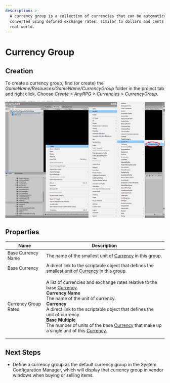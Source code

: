 ```yaml
---
description: >-
  A currency group is a collection of currencies that can be automatically
  converted using defined exchange rates, similar to dollars and cents in the
  real world.
---
```


# Currency Group

## Creation

To create a currency group, find (or create) the _GameName/Resources/GameName/CurrencyGroup_ folder in the project tab and right click.  Choose _Create > AnyRPG > Currencies > CurrencyGroup_.

![](<../.gitbook/assets/image (132).png>)

## Properties

| Name                 | Description                                                                                                                                                                                                                                                                                                                                                                                                                                                             |
| -------------------- | ----------------------------------------------------------------------------------------------------------------------------------------------------------------------------------------------------------------------------------------------------------------------------------------------------------------------------------------------------------------------------------------------------------------------------------------------------------------------- |
| Base Currency Name   | The name of the smallest unit of [Currency](currency.md) in this group.                                                                                                                                                                                                                                                                                                                                                                                                 |
| Base Currency        | A direct link to the scriptable object that defines the smallest unit of [Currency](currency.md) in this group.                                                                                                                                                                                                                                                                                                                                                         |
| Currency Group Rates | <p>A list of currencies and exchange rates relative to the base <a href="currency.md">Currency</a>.<br><strong>Currency Name</strong><br>The name of the unit of currency.<br><strong>Currency</strong><br>A direct link to the scriptable object that defines the unit of currency.<br><strong>Base Multiple</strong><br>The number of units of the base <a href="currency.md">Currency</a> that make up a single unit of this <a href="currency.md">Currency</a>.</p> |

## Next Steps

* Define a currency group as the default currency group in the System Configuration Manager, which will display that currency group in vendor windows when buying or selling items.
